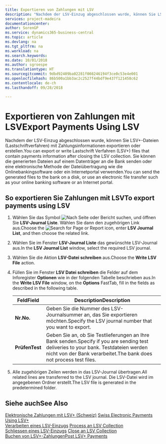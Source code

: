 ```yaml
---
title: Exportieren von Zahlungen mit LSV
description: "Nachdem der LSV-Einzug abgeschlossen wurde, können Sie LSV+-Dateien (Lastschriftverfahren) mit Zahlungsinformationen exportieren oder erstellen. Sie können die generierten Dateien auf einem Datenträger an die Bank senden oder eine elektronische Methode der Dateiübertragung wie die Onlinebankingsoftware oder ein Internetportal verwenden."
services: project-madeira
documentationcenter: 
author: SorenGP
ms.service: dynamics365-business-central
ms.topic: article
ms.devlang: na
ms.tgt_pltfrm: na
ms.workload: na
ms.search.keywords: 
ms.date: 10/01/2018
ms.author: sgroespe
ms.translationtype: HT
ms.sourcegitcommit: 9dbd92409ba02281f008246194f3ce0c53e4e001
ms.openlocfilehash: 86b500a1bb3ac2c2527f44bdf9e437f121458c62
ms.contentlocale: de-ch
ms.lasthandoff: 09/28/2018

---
```

# <a name="export-payments-using-lsv"></a><span data-ttu-id="b4bbd-104">Exportieren von Zahlungen mit LSV</span><span class="sxs-lookup"><span data-stu-id="b4bbd-104">Export Payments Using LSV</span></span>
<span data-ttu-id="b4bbd-105">Nachdem der LSV-Einzug abgeschlossen wurde, können Sie LSV+-Dateien (Lastschriftverfahren) mit Zahlungsinformationen exportieren oder erstellen.</span><span class="sxs-lookup"><span data-stu-id="b4bbd-105">You can export or write Lastschrift Verfahren (LSV+) files that contain payments information after closing the LSV collection.</span></span> <span data-ttu-id="b4bbd-106">Sie können die generierten Dateien auf einem Datenträger an die Bank senden oder eine elektronische Methode der Dateiübertragung wie die Onlinebankingsoftware oder ein Internetportal verwenden.</span><span class="sxs-lookup"><span data-stu-id="b4bbd-106">You can send the generated files to the bank on a disk, or use an electronic file transfer such as your online banking software or an Internet portal.</span></span>  

## <a name="to-export-payments-using-lsv"></a><span data-ttu-id="b4bbd-107">So exportieren Sie Zahlungen mit LSV</span><span class="sxs-lookup"><span data-stu-id="b4bbd-107">To export payments using LSV</span></span>  

1.  <span data-ttu-id="b4bbd-108">Wählen Sie das Symbol ![Nach Seite oder Bericht suchen](../../media/ui-search/search_small.png "Nach Seite ober Bericht suchen"), und öffnen Sie **LSV-Journal Liste**. Wählen Sie dann den zugehörigen Link aus.</span><span class="sxs-lookup"><span data-stu-id="b4bbd-108">Choose the ![Search for Page or Report](../../media/ui-search/search_small.png "Search for Page or Report icon") icon, enter **LSV Journal List**, and then choose the related link.</span></span>  
2.  <span data-ttu-id="b4bbd-109">Wählen Sie im Fenster **LSV-Journal Liste** das gewünschte LSV-Journal aus.</span><span class="sxs-lookup"><span data-stu-id="b4bbd-109">In the **LSV Journal List** window, select the required LSV journal.</span></span>  
3.  <span data-ttu-id="b4bbd-110">Wählen Sie die Aktion **LSV-Datei schreiben** aus.</span><span class="sxs-lookup"><span data-stu-id="b4bbd-110">Choose the **Write LSV File** action.</span></span>  
4.  <span data-ttu-id="b4bbd-111">Füllen Sie im Fenster **LSV Datei schreiben** die Felder auf dem Inforegister **Optionen** wie in der folgenden Tabelle beschrieben aus.</span><span class="sxs-lookup"><span data-stu-id="b4bbd-111">In the **Write LSV File** window, on the **Options** FastTab, fill in the fields as described in the following table.</span></span>  

    |<span data-ttu-id="b4bbd-112">Feld</span><span class="sxs-lookup"><span data-stu-id="b4bbd-112">Field</span></span>|<span data-ttu-id="b4bbd-113">Description</span><span class="sxs-lookup"><span data-stu-id="b4bbd-113">Description</span></span>|  
    |---------------------------------|---------------------------------------|  
    |<span data-ttu-id="b4bbd-114">**Nr.**</span><span class="sxs-lookup"><span data-stu-id="b4bbd-114">**No.**</span></span>|<span data-ttu-id="b4bbd-115">Geben Sie die Nummer des LSV-Journalsummer an, das Sie exportieren möchten.</span><span class="sxs-lookup"><span data-stu-id="b4bbd-115">Specify the LSV journal number that you want to export.</span></span>|  
    |<span data-ttu-id="b4bbd-116">**Prüfen**</span><span class="sxs-lookup"><span data-stu-id="b4bbd-116">**Test**</span></span>|<span data-ttu-id="b4bbd-117">Geben Sie an, ob Sie Testlieferungen an Ihre Bank senden.</span><span class="sxs-lookup"><span data-stu-id="b4bbd-117">Specify if you are sending test deliveries to your bank.</span></span> <span data-ttu-id="b4bbd-118">Testdateien werden nicht von der Bank verarbeitet.</span><span class="sxs-lookup"><span data-stu-id="b4bbd-118">The bank does not process test files.</span></span>|  

5.  <span data-ttu-id="b4bbd-119">Alle zugehörigen Zeilen werden in das LSV-Journal übertragen.</span><span class="sxs-lookup"><span data-stu-id="b4bbd-119">All related lines are transferred to the LSV journal.</span></span> <span data-ttu-id="b4bbd-120">Die LSV-Datei wird im angegebenen Ordner erstellt.</span><span class="sxs-lookup"><span data-stu-id="b4bbd-120">The LSV file is generated in the predetermined folder.</span></span>  

## <a name="see-also"></a><span data-ttu-id="b4bbd-121">Siehe auch</span><span class="sxs-lookup"><span data-stu-id="b4bbd-121">See Also</span></span>  
 <span data-ttu-id="b4bbd-122">[Elektronische Zahlungen mit LSV+ (Schweiz)](swiss-electronic-payments-using-lsv-.md) </span><span class="sxs-lookup"><span data-stu-id="b4bbd-122">[Swiss Electronic Payments Using LSV+](swiss-electronic-payments-using-lsv-.md) </span></span>  
 <span data-ttu-id="b4bbd-123">[Verarbeiten eines LSV-Einzugs](how-to-process-an-lsv-collection.md) </span><span class="sxs-lookup"><span data-stu-id="b4bbd-123">[Process an LSV Collection](how-to-process-an-lsv-collection.md) </span></span>  
 <span data-ttu-id="b4bbd-124">[Schliessen eines LSV-Einzugs](how-to-close-an-lsv-collection.md) </span><span class="sxs-lookup"><span data-stu-id="b4bbd-124">[Close an LSV Collection](how-to-close-an-lsv-collection.md) </span></span>  
 [<span data-ttu-id="b4bbd-125">Buchen von LSV+-Zahlungen</span><span class="sxs-lookup"><span data-stu-id="b4bbd-125">Post LSV+ Payments</span></span>](how-to-post-lsv-payments.md)

